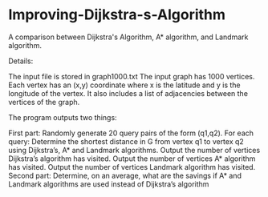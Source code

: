 # Improving-Dijkstra-s-Algorithm

A comparison between Dijkstra's Algorithm, A* algorithm, and Landmark algorithm.

Details:

The input file is stored in graph1000.txt
The input graph has 1000 vertices. Each vertex has an (x,y) coordinate where x is the latitude and y is the longitude of the vertex.
It also includes a list of adjacencies between the vertices of the graph.

The program outputs two things:

First part: 
  Randomly generate 20 query pairs of the form (q1,q2). For each query:
    Determine the shortest distance in G from vertex q1 to vertex q2 using Dijkstra’s, A* and Landmark  algorithms. 
    Output the number of vertices Dijkstra’s algorithm has visited.
    Output the number of vertices A* algorithm has visited.
    Output the number of vertices Landmark algorithm has visited.
Second part: Determine, on an average, what are the savings if A* and Landmark algorithms are used instead of Dijkstra’s algorithm



